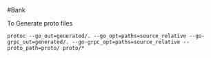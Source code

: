 #Bank

To Generate proto files 
```azure
protoc --go_out=generated/. --go_opt=paths=source_relative --go-grpc_out=generated/. --go-grpc_opt=paths=source_relative --proto_path=proto/ proto/*
```